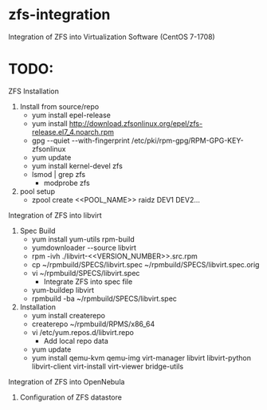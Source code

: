 # zfs-integration
Integration of ZFS into Virtualization Software
(CentOS 7-1708)

# TODO:

ZFS Installation

1. Install from source/repo
    * yum install epel-release
    * yum install http://download.zfsonlinux.org/epel/zfs-release.el7_4.noarch.rpm
    * gpg --quiet --with-fingerprint /etc/pki/rpm-gpg/RPM-GPG-KEY-zfsonlinux
    * yum update
    * yum install kernel-devel zfs
    * lsmod | grep zfs
        * modprobe zfs
1. pool setup
    * zpool create <<POOL_NAME>> raidz DEV1 DEV2...
    
Integration of ZFS into libvirt

1. Spec Build
    * yum install yum-utils rpm-build
    * yumdownloader --source libvirt
    * rpm -ivh ./libvirt-<<VERSION_NUMBER>>.src.rpm
    * cp ~/rpmbuild/SPECS/libvirt.spec ~/rpmbuild/SPECS/libvirt.spec.orig
    * vi ~/rpmbuild/SPECS/libvirt.spec
        * Integrate ZFS into spec file
    * yum-buildep libvirt
    * rpmbuild -ba ~/rpmbuild/SPECS/libvirt.spec
1. Installation
    * yum install createrepo
    * createrepo ~/rpmbuild/RPMS/x86_64
    * vi /etc/yum.repos.d/libvirt.repo
        * Add local repo data
    * yum update
    * yum install qemu-kvm qemu-img virt-manager libvirt libvirt-python libvirt-client virt-install virt-viewer bridge-utils
    
    
Integration of ZFS into OpenNebula

1. Configuration of ZFS datastore
